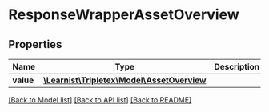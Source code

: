 # ResponseWrapperAssetOverview

## Properties
Name | Type | Description | Notes
------------ | ------------- | ------------- | -------------
**value** | [**\Learnist\Tripletex\Model\AssetOverview**](AssetOverview.md) |  | [optional] 

[[Back to Model list]](../../README.md#documentation-for-models) [[Back to API list]](../../README.md#documentation-for-api-endpoints) [[Back to README]](../../README.md)

